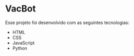 # VacBot

Esse projeto foi desenvolvido com as seguintes tecnologias:

- HTML
- CSS
- JavaScript
- Python
